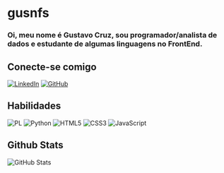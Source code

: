 # gusnfs
### Oi, meu nome é Gustavo Cruz, sou programador/analista de dados e estudante de algumas linguagens no FrontEnd.
## Conecte-se comigo
[![LinkedIn](https://img.shields.io/badge/LinkedIn-0077B5?style=for-the-badge&logo=linkedin&logoColor=white)](https://www.linkedin.com/in/cruzgustavo) [![GitHub](https://img.shields.io/badge/GitHub-100000?style=for-the-badge&logo=github&logoColor=white)](https://github.com/gusnfs)
## Habilidades
![PL](https://img.shields.io/badge/PL%2FSQL-FFFFFF?style=for-the-badge&logo=oracle&logoColor=FF0000&labelColor=FFFFFF&color=FF0000)
![Python](https://img.shields.io/badge/python-3670A0?style=for-the-badge&logo=python&logoColor=ffdd54)
![HTML5](https://img.shields.io/badge/HTML5-E34F26?style=for-the-badge&logo=html5&logoColor=white)
![CSS3](https://img.shields.io/badge/CSS3-1572B6?style=for-the-badge&logo=css3&logoColor=white)
![JavaScript](https://img.shields.io/badge/JavaScript-F7DF1E?style=for-the-badge&logo=javascript&logoColor=black)


## Github Stats
![GitHub Stats](https://github-readme-stats.vercel.app/api?username=gusnfs&theme=transparent&bg_color=000&border_color=30A3DC&show_icons=true&icon_color=30A3DC&title_color=E94D5F&text_color=FFF)

<!---
gusnfs/gusnfs is a ✨ special ✨ repository because its `README.md` (this file) appears on your GitHub profile.
You can click the Preview link to take a look at your changes.
--->
